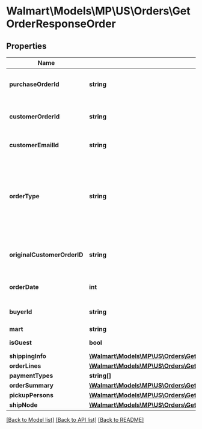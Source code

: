 # Walmart\Models\MP\US\Orders\GetOrderResponseOrder

## Properties

Name | Type | Description | Notes
------------ | ------------- | ------------- | -------------
**purchaseOrderId** | **string** | A unique ID associated with the seller's purchase order |
**customerOrderId** | **string** | A unique ID associated with the sales order for specified customer |
**customerEmailId** | **string** | The email address of the customer for the sales order |
**orderType** | **string** | Specifies if the order is a regular order or replacement order. Possible values are REGULAR or REPLACEMENT. Provided in response only if query parameter replacementInfo=true. | [optional]
**originalCustomerOrderID** | **string** | customer order ID of the original customer order on which the replacement is created. | [optional]
**orderDate** | **int** | The date the customer submitted the sales order |
**buyerId** | **string** | Unique ID associated with the specified buyer | [optional]
**mart** | **string** | Mart information | [optional]
**isGuest** | **bool** | Indicates a guest customer | [optional]
**shippingInfo** | [**\Walmart\Models\MP\US\Orders\GetAnOrder200ResponseShippingInfo**](GetAnOrder200ResponseShippingInfo.md) |  |
**orderLines** | [**\Walmart\Models\MP\US\Orders\GetAnOrder200ResponseOrderLines**](GetAnOrder200ResponseOrderLines.md) |  |
**paymentTypes** | **string[]** | Payment Types | [optional]
**orderSummary** | [**\Walmart\Models\MP\US\Orders\GetAnOrder200ResponseOrderSummary**](GetAnOrder200ResponseOrderSummary.md) |  | [optional]
**pickupPersons** | [**\Walmart\Models\MP\US\Orders\GetAnOrder200ResponsePickupPersonsInner[]**](GetAnOrder200ResponsePickupPersonsInner.md) | List of pickup persons | [optional]
**shipNode** | [**\Walmart\Models\MP\US\Orders\GetAnOrder200ResponseShipNode**](GetAnOrder200ResponseShipNode.md) |  | [optional]


[[Back to Model list]](./) [[Back to API list]](../../../../../README.md#supported-apis) [[Back to README]](../../../../../README.md)
